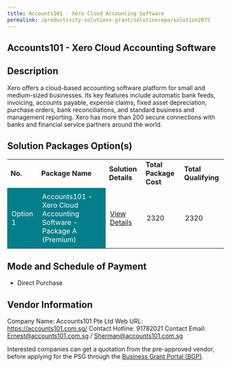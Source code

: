 ```yaml
---
title: Accounts101 - Xero Cloud Accounting Software
permalink: /productivity-solutions-grant/solutionrepo/solution2075
---
```


## Accounts101 - Xero Cloud Accounting Software

## Description

Xero offers a cloud-based accounting software platform for small and medium-sized businesses. Its key features include automatic bank feeds, invoicing, accounts payable, expense claims, fixed asset depreciation, purchase orders, bank reconciliations, and standard business and management reporting. Xero has more than 200 secure connections with banks and financial service partners around the world.

## Solution Packages Option(s)

<table>
<tr>
<td><b>No.</b></td>
<td><b>Package Name</b></td>
<td><b>Solution Details</b></td>
<td><b>Total Package Cost</b></td>
<td><b>Total Qualifying</b></td>
</tr>
<tr>
<td style='padding: 10px; background-color: #037E8A; color: #FFFFFF;'>Option 1</td>
<td style='padding: 10px; background-color: #037E8A; color: #FFFFFF;'>Accounts101 - Xero Cloud Accounting Software - Package A (Premium)</td>
<td style='padding: 10px;'><a href='https://www.gobusiness.gov.sg/images/psg/Desensitised_Accounts101_Annex_3_Part_1.pdf' target='_blank'>View Details</a></td>
<td style='padding: 10px;'>2320</td>
<td style='padding: 10px;'>2320</td>
</tr>
</table>

## Mode and Schedule of Payment

 - Direct Purchase

## Vendor Information

 Company Name: Accounts101 Pte Ltd
Web URL: https://accounts101.com.sg/
Contact Hotline: 91782021
Contact Email: Ernest@accounts101.com.sg / Sherman@accounts101.com.sg

Interested companies can get a quotation from the pre-approved vendor, before applying for the PSG through the <a href='https://www.businessgrants.gov.sg/'>Business Grant Portal (BGP)</a>.

<script src="/jquery/resize-tables.js"></script>
